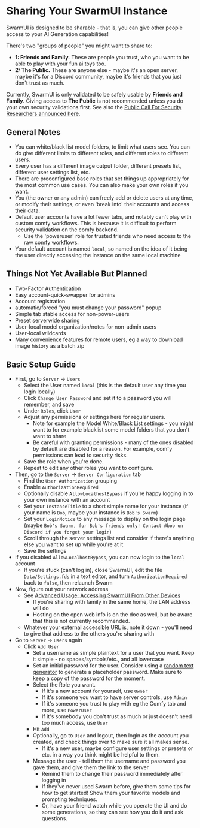 # Sharing Your SwarmUI Instance

SwarmUI is designed to be sharable - that is, you can give other people access to your AI Generation capabilities!

There's two "groups of people" you might want to share to:
- **1: Friends and Family.** These are people you trust, who you want to be able to play with your fun ai toys too.
- **2: The Public.** These are anyone else - maybe it's an open server, maybe it's for a Discord community, maybe it's friends that you just don't trust as much.

Currently, SwarmUI is only validated to be safely usable by **Friends and Family**. Giving access to **The Public** is not recommended unless you do your own security validations first. See also the [Public Call For Security Researchers announced here](https://github.com/mcmonkeyprojects/SwarmUI/discussions/679).

## General Notes

- You can white/black list model folders, to limit what users see. You can do give different limits to different roles, and different roles to different users.
- Every user has a different image output folder, different presets list, different user settings list, etc.
- There are preconfigured base roles that set things up appropriately for the most common use cases. You can also make your own roles if you want.
- You (the owner or any admin) can freely add or delete users at any time, or modify their settings, or even 'break into' their accounts and access their data.
- Default user accounts have a lot fewer tabs, and notably can't play with custom comfy workflows. This is because it is difficult to perform security validation on the comfy backend.
    - Use the 'poweruser' role for trusted friends who need access to the raw comfy workflows.
- Your default account is named `local`, so named on the idea of it being the user directly accessing the instance on the same local machine

## Things Not Yet Available But Planned

- Two-Factor Authentication
- Easy account-quick-swapper for admins
- Account registration
- automatic/forced "you must change your password" popup
- Simple tab stable access for non-power-users
- Preset serverwide sharing
- User-local model organization/notes for non-admin users
- User-local wildcards
- Many convenience features for remote users, eg a way to download image history as a batch zip

## Basic Setup Guide

- First, go to `Server` -> `Users`
    - Select the User named `local` (this is the default user any time you login locally)
    - Click `Change User Password` and set it to a password you will remember, and save
    - Under `Roles`, click `User`
    - Adjust any permissions or settings here for regular users.
        - Note for example the Model White/Black List settings - you might want to for example blacklist some model folders that you don't want to share
        - Be careful with granting permissions - many of the ones disabled by default are disabled for a reason. For example, comfy permissions can lead to security risks.
    - Save the role when you're done.
    - Repeat to edit any other roles you want to configure.
- Then, go to the `Server` -> `Server Configuration` tab
    - Find the `User Authorization` grouping
    - Enable `AuthorizationRequired`
    - Optionally disable `AllowLocalhostBypass` if you're happy logging in to your own instance with an account
    - Set your `InstanceTitle` to a short simple name for your instance (if your name is `Bob`, maybe your instance is `Bob's Swarm`)
    - Set your `LoginNotice` to any message to display on the login page (maybe `Bob's Swarm, for Bob's friends only! Contact @bob on Discord if you forget your login`)
    - Scroll through the server settings list and consider if there's anything else you want to set up while you're at it
    - Save the settings
- If you disabled `AllowLocalhostBypass`, you can now login to the `local` account
    - If you're stuck (can't log in), close SwarmUI, edit the file `Data/Settings.fds` in a text editor, and turn `AuthorizationRequired` back to `false`, then relaunch Swarm
- Now, figure out your network address
    - See [Advanced Usage: Accessing SwarmUI From Other Devices](/docs/Advanced%20Usage.md#accessing-swarmui-from-other-devices)
        - If you're sharing with family in the same home, the LAN address will do
        - Hosting on the open web info is on the doc as well, but be aware that this is not currently recommended.
    - Whatever your external accessible URL is, note it down - you'll need to give that address to the others you're sharing with
- Go to `Server` -> `Users` again
    - Click `Add User`
        - Set a username as simple plaintext for a user that you want. Keep it simple - no spaces/symbols/etc., and all lowercase
        - Set an initial password for the user. Consider using a [random text generator](https://www.random.org/strings/?num=10&len=20&digits=on&upperalpha=on&loweralpha=on&unique=on&format=html&rnd=new) to generate a placeholder password. Make sure to keep a copy of the password for the moment.
        - Select the Role you want.
            - If it's a new account for yourself, use `Owner`
            - If it's someone you want to have server controls, use `Admin`
            - If it's someone you trust to play with eg the Comfy tab and more, use `PowerUser`
            - If it's somebody you don't trust as much or just doesn't need too much access, use `User`
        - Hit `Add`
        - Optionally, go to `User` and logout, then login as the account you created, and check things over to make sure it all makes sense.
            - If it's a new user, maybe configure user settings or presets or etc. in a way you think might be helpful to them.
        - Message the user - tell them the username and password you gave them, and give them the link to the server
            - Remind them to change their password immediately after logging in
            - If they've never used Swarm before, give them some tips for how to get started! Show them your favorite models and prompting techniques.
            - Or, have your friend watch while you operate the UI and do some generations, so they can see how you do it and ask questions.

